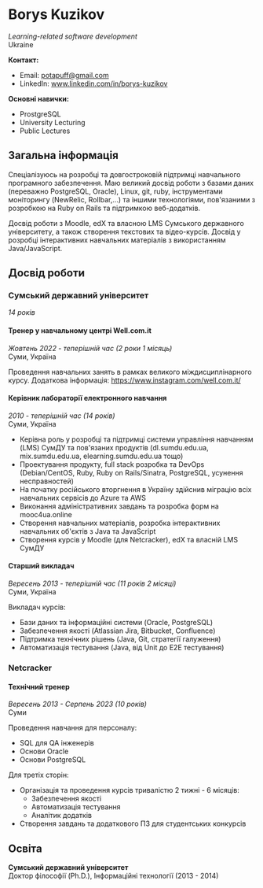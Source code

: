 # Borys Kuzikov
*Learning-related software development*  
Ukraine

**Контакт:**  
- Email: potapuff@gmail.com
- LinkedIn: www.linkedin.com/in/borys-kuzikov

**Основні навички:**
- ProstgreSQL
- University Lecturing
- Public Lectures

## Загальна інформація
Спеціалізуюсь на розробці та довгостроковій підтримці навчального програмного забезпечення. Маю великий досвід роботи з базами даних (переважно PostgreSQL, Oracle), Linux, git, ruby, інструментами моніторингу (NewRelic, Rollbar,...) та іншими технологіями, пов'язаними з розробкою на Ruby on Rails та підтримкою веб-додатків.

Досвід роботи з Moodle, edX та власною LMS Сумського державного університету, а також створення текстових та відео-курсів. Досвід у розробці інтерактивних навчальних матеріалів з використанням Java/JavaScript.

## Досвід роботи

### Сумський державний університет
*14 років*

#### Тренер у навчальному центрі Well.com.it
*Жовтень 2022 - теперішній час (2 роки 1 місяць)*  
Суми, Україна

Проведення навчальних занять в рамках великого міждисциплінарного курсу.
Додаткова інформація: https://www.instagram.com/well.com.it/

#### Керівник лабораторії електронного навчання
*2010 - теперішній час (14 років)*  
Суми, Україна

- Керівна роль у розробці та підтримці системи управління навчанням (LMS) СумДУ та пов'язаних продуктів (dl.sumdu.edu.ua, mix.sumdu.edu.ua, elearning.sumdu.edu.ua тощо)
- Проектування продукту, full stack розробка та DevOps (Debian/CentOS, Ruby, Ruby on Rails/Sinatra, PostgreSQL, усунення несправностей)
- На початку російського вторгнення в Україну здійснив міграцію всіх навчальних сервісів до Azure та AWS
- Виконання адміністративних завдань та розробка форм на mooc4ua.online
- Створення навчальних матеріалів, розробка інтерактивних навчальних об'єктів з Java та JavaScript
- Створення курсів у Moodle (для Netcracker), edX та власній LMS СумДУ

#### Старший викладач
*Вересень 2013 - теперішній час (11 років 2 місяці)*  
Суми, Україна

Викладач курсів:
- Бази даних та інформаційні системи (Oracle, PostgreSQL)
- Забезпечення якості (Atlassian Jira, Bitbucket, Confluence)
- Підтримка технічних рішень (Java, Git, стратегії галуження)
- Автоматизація тестування (Java, від Unit до E2E тестування)

### Netcracker
#### Технічний тренер
*Вересень 2013 - Серпень 2023 (10 років)*  
Суми

Проведення навчання для персоналу:
- SQL для QA інженерів
- Основи Oracle
- Основи PostgreSQL

Для третіх сторін:
- Організація та проведення курсів тривалістю 2 тижні - 6 місяців:
  - Забезпечення якості
  - Автоматизація тестування
  - Аналітик додатків
- Створення завдань та додаткового ПЗ для студентських конкурсів

## Освіта
**Сумський державний університет**  
Доктор філософії (Ph.D.), Інформаційні технології (2013 - 2014)